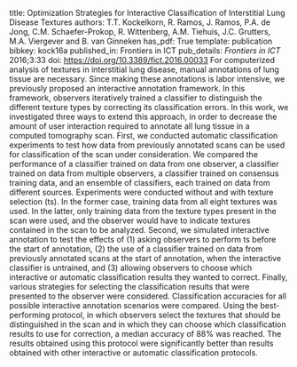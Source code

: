 title: Optimization Strategies for Interactive Classification of Interstitial Lung Disease Textures
authors: T.T. Kockelkorn, R. Ramos, J. Ramos, P.A. de Jong, C.M. Schaefer-Prokop, R. Wittenberg, A.M. Tiehuis, J.C. Grutters, M.A. Viergever and B. van Ginneken
has_pdf: True
template: publication
bibkey: kock16a
published_in: Frontiers in ICT
pub_details: <i>Frontiers in ICT</i> 2016;3:33
doi: https://doi.org/10.3389/fict.2016.00033
For computerized analysis of textures in interstitial lung disease, manual annotations of lung tissue are necessary. Since making these annotations is labor intensive, we previously proposed an interactive annotation framework. In this framework, observers iteratively trained a classifier to distinguish the different texture types by correcting its classification errors. In this work, we investigated three ways to extend this approach, in order to decrease the amount of user interaction required to annotate all lung tissue in a computed tomography scan. First, we conducted automatic classification experiments to test how data from previously annotated scans can be used for classification of the scan under consideration. We compared the performance of a classifier trained on data from one observer, a classifier trained on data from multiple observers, a classifier trained on consensus training data, and an ensemble of classifiers, each trained on data from different sources. Experiments were conducted without and with texture selection (ts). In the former case, training data from all eight textures was used. In the latter, only training data from the texture types present in the scan were used, and the observer would have to indicate textures contained in the scan to be analyzed. Second, we simulated interactive annotation to test the effects of (1) asking observers to perform ts before the start of annotation, (2) the use of a classifier trained on data from previously annotated scans at the start of annotation, when the interactive classifier is untrained, and (3) allowing observers to choose which interactive or automatic classification results they wanted to correct. Finally, various strategies for selecting the classification results that were presented to the observer were considered. Classification accuracies for all possible interactive annotation scenarios were compared. Using the best-performing protocol, in which observers select the textures that should be distinguished in the scan and in which they can choose which classification results to use for correction, a median accuracy of 88% was reached. The results obtained using this protocol were significantly better than results obtained with other interactive or automatic classification protocols.

